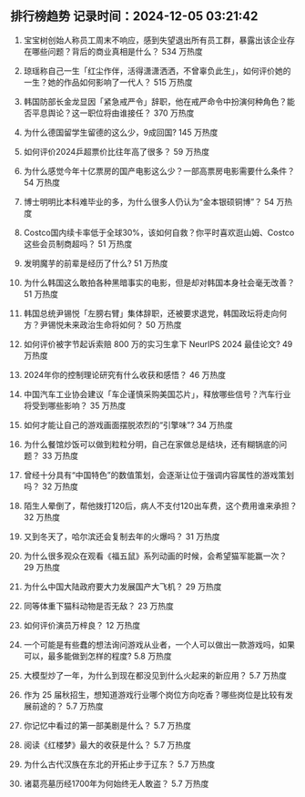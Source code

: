 
## 排行榜趋势 记录时间：2024-12-05 03:21:42
  
  1. 宝宝树创始人称员工周末不响应，感到失望退出所有员工群，暴露出该企业存在哪些问题？背后的商业真相是什么？ 534 万热度
    
  2. 琼瑶称自己一生「红尘作伴，活得潇潇洒洒，不曾辜负此生」，如何评价她的一生？她的作品如何影响了一代人？ 515 万热度
    
  3. 韩国防部长金龙显因「紧急戒严令」辞职，他在戒严命令中扮演何种角色？能否平息舆论？这一职位将由谁接任？ 370 万热度
    
  4. 为什么德国留学生留德的这么少，9成回国? 145 万热度
    
  5. 如何评价2024乒超票价比往年高了很多？ 59 万热度
    
  6. 为什么感觉今年十亿票房的国产电影这么少？一部高票房电影需要什么条件？ 54 万热度
    
  7. 博士明明比本科难毕业的多，为什么很多人仍认为“金本银硕铜博”？ 54 万热度
    
  8. Costco国内续卡率低于全球30%，该如何自救？你平时喜欢逛山姆、Costco这些会员制商超吗？ 51 万热度
    
  9. 发明魔芋的前辈是经历了什么? 51 万热度
    
  10. 为什么韩国这么敢拍各种黑暗事实的电影，但是却对韩国本身社会毫无改善？ 51 万热度
    
  11. 韩国总统尹锡悦「左膀右臂」集体辞职，还被要求退党，韩国政坛将走向何方？尹锡悦未来政治生命将如何？ 50 万热度
    
  12. 如何评价被字节起诉索赔 800 万的实习生拿下 NeurIPS 2024 最佳论文? 49 万热度
    
  13. 2024年你的控制理论研究有什么收获和感悟？ 46 万热度
    
  14. 中国汽车工业协会建议「车企谨慎采购美国芯片」，释放哪些信号？汽车行业将受到哪些影响？ 35 万热度
    
  15. 如何才能让自己的游戏画面摆脱浓烈的“引擎味”? 34 万热度
    
  16. 为什么餐馆炒饭可以做到粒粒分明，自己在家做总是结块，还有糊锅底的问题？ 33 万热度
    
  17. 曾经十分具有“中国特色”的数值策划，会逐渐让位于强调内容属性的游戏策划吗？ 32 万热度
    
  18. 陌生人晕倒了，帮他拨打120后，病人不支付120出车费，这个费用谁来承担？ 32 万热度
    
  19. 又到冬天了，哈尔滨还会复制去年的火爆吗？ 31 万热度
    
  20. 为什么很多观众在观看《福五鼠》系列动画的时候，会希望猫军能赢一次？ 29 万热度
    
  21. 为什么中国大陆政府要大力发展国产大飞机？ 29 万热度
    
  22. 同等体重下猫科动物是否无敌？ 23 万热度
    
  23. 如何评价演员万梓良？ 12 万热度
    
  24. 一个可能是有些蠢的想法询问游戏从业者，一个人可以做出一款游戏吗，如果可以，最多能做到怎样的程度? 5.8 万热度
    
  25. 大模型炒了一年，为什么到现在都没见到什么火起来的新应用？ 5.7 万热度
    
  26. 作为 25 届秋招生，想知道游戏行业哪个岗位方向吃香？哪些岗位是比较有发展前途的？ 5.7 万热度
    
  27. 你记忆中看过的第一部美剧是什么？ 5.7 万热度
    
  28. 阅读《红楼梦》最大的收获是什么？ 5.7 万热度
    
  29. 为什么古代汉族在东北的开拓止步于辽东？ 5.7 万热度
    
  30. 诸葛亮墓历经1700年为何始终无人敢盗？ 5.7 万热度
    